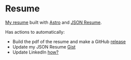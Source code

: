 # Resume

[My resume](https://github.com/mbund/resume/releases/latest/download/mark-bundschuh-resume.pdf) built with [Astro](https://astro.build) and [JSON Resume](https://jsonresume.org).

Has actions to automatically:

- Build the pdf of the resume and make a GitHub [release](https://github.com/mbund/site/releases/latest)
- Update my JSON Resume [Gist](https://gist.github.com/mbund/386f45884d404c0baa36c2bed21c7e3b)
- Update LinkedIn [how?](https://github.com/mbund/jsonresume-to-linkedin)
